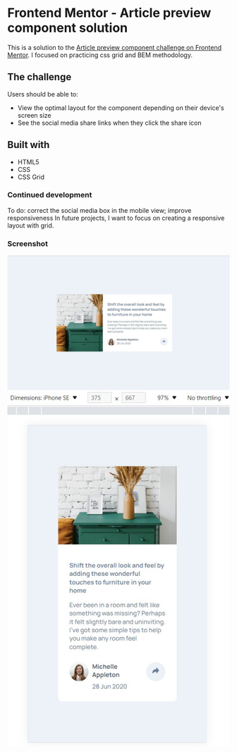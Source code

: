 # Frontend Mentor - Article preview component solution

This is a solution to the [Article preview component challenge on Frontend Mentor](https://www.frontendmentor.io/challenges/article-preview-component-dYBN_pYFT).
I focused on practicing css grid and BEM methodology.

## The challenge

Users should be able to:

- View the optimal layout for the component depending on their device's screen size
- See the social media share links when they click the share icon

## Built with

- HTML5
- CSS 
- CSS Grid

### Continued development

To do: correct the social media box in the mobile view; improve responsiveness 
In future projects, I want to focus on creating a responsive layout with grid.

### Screenshot

![](./screenshot-desktop.jpg)
![](./screenshot-mobile-375px.jpg)



